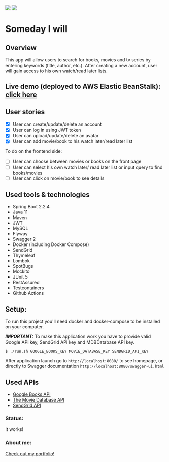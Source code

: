 ![](https://github.com/FAIRit/be-someday-i-will/workflows/Tests/badge.svg)
![](https://github.com/FAIRit/be-someday-i-will/workflows/Deploy/badge.svg)

# **Someday I will**

## Overview
This app will allow users to search for books, movies and tv series by entering keywords (title, author, etc.).
After creating a new account, user will gain access to his own watch/read later lists.

## Live demo (deployed to AWS Elastic BeanStalk): [click here](http://somedayapp-env.eba-dsmnvmrd.us-west-2.elasticbeanstalk.com/swagger-ui.html#/)

## User stories
 - [x] User can create/update/delete an account
 - [x] User can log in using JWT token
 - [x] User can upload/update/delete an avatar
 - [x] User can add movie/book to his watch later/read later list
 
 To do on the frontend side:
 - [ ] User can choose between movies or books on the front page
 - [ ] User can select his own watch later/ read later list or input query to find books/movies
 - [ ] User can click on movie/book to see details

## Used tools & technologies
* Spring Boot 2.2.4
* Java 11
* Maven
* JWT
* MySQL
* Flyway
* Swagger 2
* Docker (including Docker Compose)
* SendGrid
* Thymeleaf
* Lombok
* SpotBugs
* Mockito
* JUnit 5
* RestAssured
* Testcontainers
* Github Actions


## Setup:
To run this project you'll need docker and docker-compose to be installed on your computer. 

***IMPORTANT:*** To make this application work you have to provide valid Google API key, SendGrid API key and MDBDatabase API key.

```
$ ./run.sh GOOGLE_BOOKS_KEY MOVIE_DATABASE_KEY SENDGRID_API_KEY
```
After application launch go to `http://localhost:8080/` to see homepage, or directly to Swagger documentation `http://localhost:8080/swagger-ui.html`


## Used APIs
* [Google Books API](https://developers.google.com/books)
* [The Movie Database API](https://developers.themoviedb.org/3/genres/get-tv-list)
* [SendGrid API](https://sendgrid.com/docs/for-developers/sending-email/api-getting-started/)

### Status:
It works! 


### About me:
[Check out my portfolio!](http://somedayapp-env.eba-dsmnvmrd.us-west-2.elasticbeanstalk.com/)
